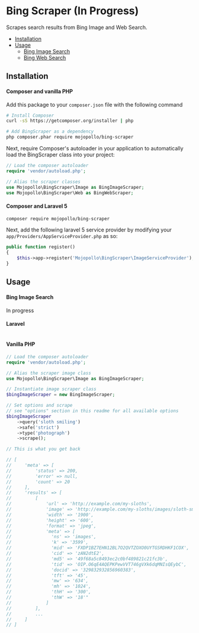 
Bing Scraper (In Progress)
========================

Scrapes search results from Bing Image and Web Search.

- [Installation](#installation)
- [Usage](#usage)
  - [Bing Image Search](#usage-image)
  - [Bing Web Search](#usage-web)

<a id="installation"></a>
## Installation

#### Composer and vanilla PHP

Add this package to your `composer.json` file with the following command

```bash
# Install Composer
curl -sS https://getcomposer.org/installer | php

# Add BingScraper as a dependency
php composer.phar require mojopollo/bing-scraper
```

Next, require Composer's autoloader in your application to automatically load the BingScraper class into your project:

```php
// Load the composer autoloader
require 'vendor/autoload.php';

// Alias the scraper classes
use Mojopollo\BingScraper\Image as BingImageScraper;
use Mojopollo\BingScraper\Web as BingWebScraper;
```

#### Composer and Laravel 5

```bash
composer require mojopollo/bing-scraper
```

Next, add the following laravel 5 service provider by modifying your ```app/Providers/AppServiceProvider.php``` as so:

```php
public function register()
{
    $this->app->register('Mojopollo\BingScraper\ImageServiceProvider');
}
```


<a id="usage"></a>
## Usage


<a id="usage-image"></a>
#### Bing Image Search

In progress

#### Laravel

```php
```


#### Vanilla PHP

```php
// Load the composer autoloader
require 'vendor/autoload.php';

// Alias the scraper image class
use Mojopollo\BingScraper\Image as BingImageScraper;

// Instantiate image scraper class
$bingImageScraper = new BingImageScraper;

// Set options and scrape
// see "options" section in this readme for all available options
$bingImageScraper
    ->query('sloth smiling')
    ->safe('strict')
    ->type('photograph')
    ->scrape();

// This is what you get back

// [
//     'meta' => [
//         'status' => 200,
//         'error' => null,
//         'count' => 20
//     ],
//     'results' => [
//         [
//             'url' => 'http://example.com/my-sloths',
//             'image' => 'http://example.com/my-sloths/images/sloth-smiling.jpg',
//             'width' => '1900',
//             'height' => '600',
//             'format' => 'jpeg',
//             'meta' => [
//               'ns' => 'images',
//               'k' => '3599',
//               'mid' => 'FXDP1BZ7EHN12BL7O2QVTZOXO0UYTGSRDHKF1COX',
//               'cid' => 'zAN2dtE2',
//               'md5' => '49f68a5c8493ec2c0bf489821c21fc3b',
//               'tid' => 'OIP.O6qE4AQEPKPewVVT746gVXk6dqMNIsQEybC',
//               'docid' => '329832932856960383',
//               'tft' => '45',
//               'mw' => '634',
//               'mh' => '1024',
//               'thH' => '300',
//               'thW' => '18'"
//             ]
//         ],
//         ...
//     ]
// ]

```
